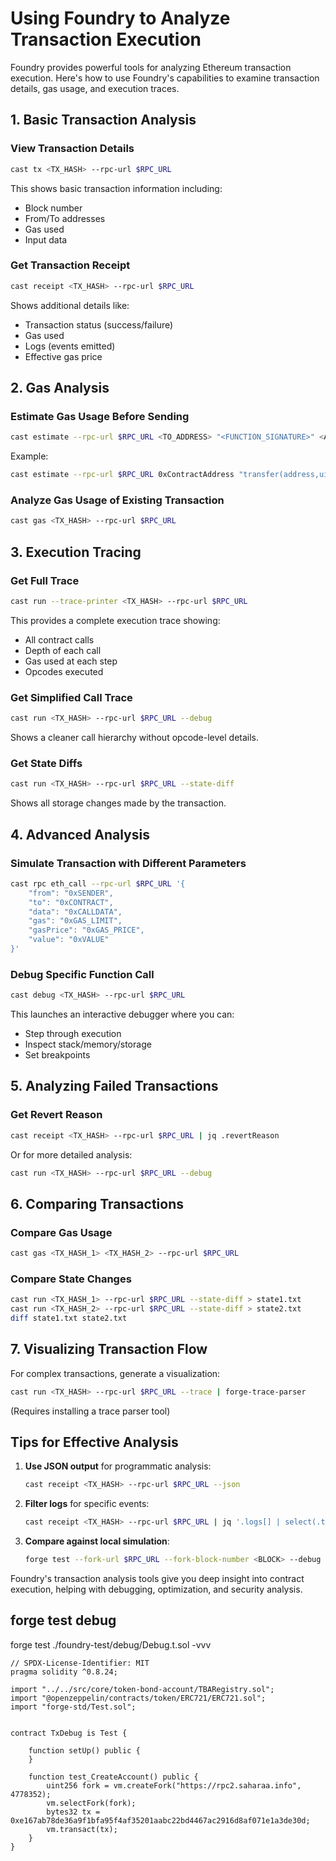 # Using Foundry to Analyze Transaction Execution

Foundry provides powerful tools for analyzing Ethereum transaction execution. Here's how to use Foundry's capabilities to examine transaction details, gas usage, and execution traces.

## 1. Basic Transaction Analysis

### View Transaction Details
```bash
cast tx <TX_HASH> --rpc-url $RPC_URL
```

This shows basic transaction information including:
- Block number
- From/To addresses
- Gas used
- Input data

### Get Transaction Receipt
```bash
cast receipt <TX_HASH> --rpc-url $RPC_URL
```

Shows additional details like:
- Transaction status (success/failure)
- Gas used
- Logs (events emitted)
- Effective gas price

## 2. Gas Analysis

### Estimate Gas Usage Before Sending
```bash
cast estimate --rpc-url $RPC_URL <TO_ADDRESS> "<FUNCTION_SIGNATURE>" <ARGS>
```

Example:
```bash
cast estimate --rpc-url $RPC_URL 0xContractAddress "transfer(address,uint256)" 0xRecipientAddress 100
```

### Analyze Gas Usage of Existing Transaction
```bash
cast gas <TX_HASH> --rpc-url $RPC_URL
```

## 3. Execution Tracing

### Get Full Trace
```bash
cast run --trace-printer <TX_HASH> --rpc-url $RPC_URL  
```

This provides a complete execution trace showing:
- All contract calls
- Depth of each call
- Gas used at each step
- Opcodes executed

### Get Simplified Call Trace
```bash
cast run <TX_HASH> --rpc-url $RPC_URL --debug
```

Shows a cleaner call hierarchy without opcode-level details.

### Get State Diffs
```bash
cast run <TX_HASH> --rpc-url $RPC_URL --state-diff
```

Shows all storage changes made by the transaction.

## 4. Advanced Analysis

### Simulate Transaction with Different Parameters
```bash
cast rpc eth_call --rpc-url $RPC_URL '{
    "from": "0xSENDER",
    "to": "0xCONTRACT",
    "data": "0xCALLDATA",
    "gas": "0xGAS_LIMIT",
    "gasPrice": "0xGAS_PRICE",
    "value": "0xVALUE"
}'
```

### Debug Specific Function Call
```bash
cast debug <TX_HASH> --rpc-url $RPC_URL
```

This launches an interactive debugger where you can:
- Step through execution
- Inspect stack/memory/storage
- Set breakpoints

## 5. Analyzing Failed Transactions

### Get Revert Reason
```bash
cast receipt <TX_HASH> --rpc-url $RPC_URL | jq .revertReason
```

Or for more detailed analysis:
```bash
cast run <TX_HASH> --rpc-url $RPC_URL --debug
```

## 6. Comparing Transactions

### Compare Gas Usage
```bash
cast gas <TX_HASH_1> <TX_HASH_2> --rpc-url $RPC_URL
```

### Compare State Changes
```bash
cast run <TX_HASH_1> --rpc-url $RPC_URL --state-diff > state1.txt
cast run <TX_HASH_2> --rpc-url $RPC_URL --state-diff > state2.txt
diff state1.txt state2.txt
```

## 7. Visualizing Transaction Flow

For complex transactions, generate a visualization:

```bash
cast run <TX_HASH> --rpc-url $RPC_URL --trace | forge-trace-parser
```

(Requires installing a trace parser tool)

## Tips for Effective Analysis

1. **Use JSON output** for programmatic analysis:
   ```bash
   cast receipt <TX_HASH> --rpc-url $RPC_URL --json
   ```

2. **Filter logs** for specific events:
   ```bash
   cast receipt <TX_HASH> --rpc-url $RPC_URL | jq '.logs[] | select(.topics[0] == "0xEVENT_TOPIC")'
   ```

3. **Compare against local simulation**:
   ```bash
   forge test --fork-url $RPC_URL --fork-block-number <BLOCK> --debug <TEST_NAME>
   ```

Foundry's transaction analysis tools give you deep insight into contract execution, helping with debugging, optimization, and security analysis.


## forge test debug

forge test ./foundry-test/debug/Debug.t.sol -vvv

```
// SPDX-License-Identifier: MIT
pragma solidity ^0.8.24;

import "../../src/core/token-bond-account/TBARegistry.sol";
import "@openzeppelin/contracts/token/ERC721/ERC721.sol";
import "forge-std/Test.sol";


contract TxDebug is Test {

    function setUp() public {
    }

    function test_CreateAccount() public {
        uint256 fork = vm.createFork("https://rpc2.saharaa.info", 4778352);
        vm.selectFork(fork);
        bytes32 tx = 0xe167ab78de36a9f1bfa95f4af35201aabc22bd4467ac2916d8af071e1a3de30d;
        vm.transact(tx);
    }
}
```